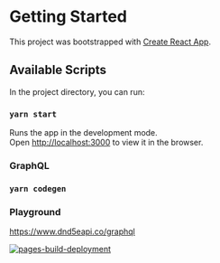 # Getting Started

This project was bootstrapped with [Create React App](https://github.com/facebook/create-react-app).

## Available Scripts

In the project directory, you can run:

### `yarn start`

Runs the app in the development mode.\
Open [http://localhost:3000](http://localhost:3000) to view it in the browser.

### GraphQL
### `yarn codegen`

### Playground 
https://www.dnd5eapi.co/graphql


[![pages-build-deployment](https://github.com/Jean-Monsieur/dnd-graphql/actions/workflows/pages/pages-build-deployment/badge.svg)](https://github.com/Jean-Monsieur/dnd-graphql/actions/workflows/pages/pages-build-deployment)
